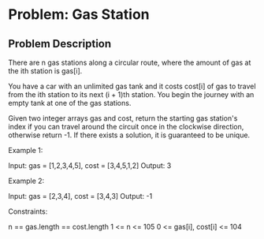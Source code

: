 # Problem: Gas Station

## Problem Description

There are n gas stations along a circular route, where the amount of gas at the ith station is gas[i].

You have a car with an unlimited gas tank and it costs cost[i] of gas to travel from the ith station to its next (i + 1)th station. You begin the journey with an empty tank at one of the gas stations.

Given two integer arrays gas and cost, return the starting gas station's index if you can travel around the circuit once in the clockwise direction, otherwise return -1. If there exists a solution, it is guaranteed to be unique.


Example 1:

Input: gas = [1,2,3,4,5], cost = [3,4,5,1,2]
Output: 3


Example 2:

Input: gas = [2,3,4], cost = [3,4,3]
Output: -1


Constraints:

n == gas.length == cost.length
1 <= n <= 105
0 <= gas[i], cost[i] <= 104


